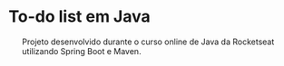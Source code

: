<h1>To-do list em Java</h1>
<ul>Projeto desenvolvido durante o curso online de Java da Rocketseat utilizando Spring Boot e Maven.</ul>

